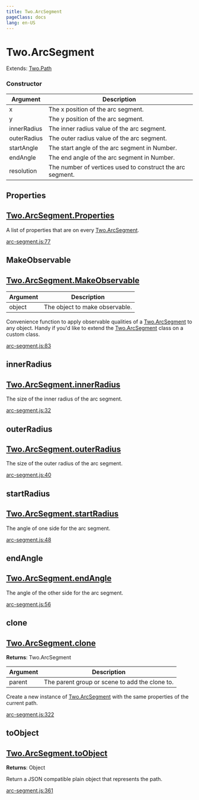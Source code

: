 ```yaml
---
title: Two.ArcSegment
pageClass: docs
lang: en-US
---
```


# Two.ArcSegment


<div class="extends">

Extends: [Two.Path](/docs/path/)

</div>





<div class="meta">
  <custom-button text="Source" type="source" href="https://github.com/jonobr1/two.js/blob/main/src/shapes/arc-segment.js" />
</div>



### Constructor


| Argument | Description |
| ---- | ----------- |
|  x  | The x position of the arc segment. |
|  y  | The y position of the arc segment. |
|  innerRadius  | The inner radius value of the arc segment. |
|  outerRadius  | The outer radius value of the arc segment. |
|  startAngle  | The start angle of the arc segment in Number. |
|  endAngle  | The end angle of the arc segment in Number. |
|  resolution  | The number of vertices used to construct the arc segment. |



<div class="static member ">

## Properties

<h2 class="longname" aria-hidden="true"><a href="#Properties"><span class="prefix">Two.ArcSegment.</span><span class="shortname">Properties</span></a></h2>










<div class="properties">

A list of properties that are on every [Two.ArcSegment](/docs/shapes/arc-segment/).

</div>










<div class="meta">

  <a class="lineno" target="_blank" rel="noopener noreferrer" href="https://github.com/jonobr1/two.js/blob/main/src/shapes/arc-segment.js#L77">
    arc-segment.js:77
  </a>

</div>




</div>



<div class="static function ">

## MakeObservable

<h2 class="longname" aria-hidden="true"><a href="#MakeObservable"><span class="prefix">Two.ArcSegment.</span><span class="shortname">MakeObservable</span></a></h2>












<div class="params">

| Argument | Description |
| ---- | ----------- |
|  object  | The object to make observable. |
</div>




<div class="description">

Convenience function to apply observable qualities of a [Two.ArcSegment](/docs/shapes/arc-segment/) to any object. Handy if you'd like to extend the [Two.ArcSegment](/docs/shapes/arc-segment/) class on a custom class.

</div>





<div class="meta">

  <a class="lineno" target="_blank" rel="noopener noreferrer" href="https://github.com/jonobr1/two.js/blob/main/src/shapes/arc-segment.js#L83">
    arc-segment.js:83
  </a>

</div>




</div>



<div class="instance member ">

## innerRadius

<h2 class="longname" aria-hidden="true"><a href="#innerRadius"><span class="prefix">Two.ArcSegment.</span><span class="shortname">innerRadius</span></a></h2>










<div class="properties">

The size of the inner radius of the arc segment.

</div>










<div class="meta">

  <a class="lineno" target="_blank" rel="noopener noreferrer" href="https://github.com/jonobr1/two.js/blob/main/src/shapes/arc-segment.js#L32">
    arc-segment.js:32
  </a>

</div>




</div>



<div class="instance member ">

## outerRadius

<h2 class="longname" aria-hidden="true"><a href="#outerRadius"><span class="prefix">Two.ArcSegment.</span><span class="shortname">outerRadius</span></a></h2>










<div class="properties">

The size of the outer radius of the arc segment.

</div>










<div class="meta">

  <a class="lineno" target="_blank" rel="noopener noreferrer" href="https://github.com/jonobr1/two.js/blob/main/src/shapes/arc-segment.js#L40">
    arc-segment.js:40
  </a>

</div>




</div>



<div class="instance member ">

## startRadius

<h2 class="longname" aria-hidden="true"><a href="#startRadius"><span class="prefix">Two.ArcSegment.</span><span class="shortname">startRadius</span></a></h2>










<div class="properties">

The angle of one side for the arc segment.

</div>










<div class="meta">

  <a class="lineno" target="_blank" rel="noopener noreferrer" href="https://github.com/jonobr1/two.js/blob/main/src/shapes/arc-segment.js#L48">
    arc-segment.js:48
  </a>

</div>




</div>



<div class="instance member ">

## endAngle

<h2 class="longname" aria-hidden="true"><a href="#endAngle"><span class="prefix">Two.ArcSegment.</span><span class="shortname">endAngle</span></a></h2>










<div class="properties">

The angle of the other side for the arc segment.

</div>










<div class="meta">

  <a class="lineno" target="_blank" rel="noopener noreferrer" href="https://github.com/jonobr1/two.js/blob/main/src/shapes/arc-segment.js#L56">
    arc-segment.js:56
  </a>

</div>




</div>



<div class="instance function ">

## clone

<h2 class="longname" aria-hidden="true"><a href="#clone"><span class="prefix">Two.ArcSegment.</span><span class="shortname">clone</span></a></h2>




<div class="returns">

__Returns__: Two.ArcSegment



</div>









<div class="params">

| Argument | Description |
| ---- | ----------- |
|  parent  | The parent group or scene to add the clone to. |
</div>




<div class="description">

Create a new instance of [Two.ArcSegment](/docs/shapes/arc-segment/) with the same properties of the current path.

</div>





<div class="meta">

  <a class="lineno" target="_blank" rel="noopener noreferrer" href="https://github.com/jonobr1/two.js/blob/main/src/shapes/arc-segment.js#L322">
    arc-segment.js:322
  </a>

</div>




</div>



<div class="instance function ">

## toObject

<h2 class="longname" aria-hidden="true"><a href="#toObject"><span class="prefix">Two.ArcSegment.</span><span class="shortname">toObject</span></a></h2>




<div class="returns">

__Returns__: Object



</div>












<div class="description">

Return a JSON compatible plain object that represents the path.

</div>





<div class="meta">

  <a class="lineno" target="_blank" rel="noopener noreferrer" href="https://github.com/jonobr1/two.js/blob/main/src/shapes/arc-segment.js#L361">
    arc-segment.js:361
  </a>

</div>




</div>


